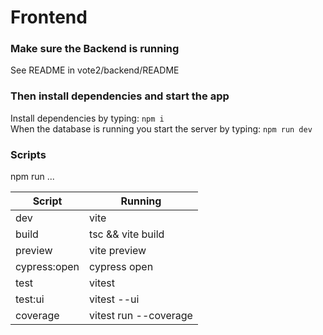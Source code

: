 # Frontend

### Make sure the Backend is running

See README in vote2/backend/README

### Then install dependencies and start the app

Install dependencies by typing: `npm i`  
When the database is running you start the server by typing: `npm run dev`


### Scripts

npm run ...

| Script      | Running     |
| ----------- | ----------- |
| dev         | vite        |
| build       | tsc && vite build|
| preview     | vite preview|
| cypress:open| cypress open|
| test        | vitest      |
| test:ui     | vitest --ui |
| coverage    | vitest run --coverage|
